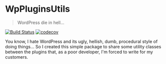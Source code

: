 # WpPluginsUtils
> WordPress die in hell...

[![Build Status](https://travis-ci.org/gabrieledarrigo/wp-plugin-utils.svg?branch=master)](https://travis-ci.org/gabrieledarrigo/wp-plugin-utils)
[![codecov](https://codecov.io/gh/gabrieledarrigo/wp-plugin-utils/branch/master/graph/badge.svg)](https://codecov.io/gh/gabrieledarrigo/wp-plugin-utils)

You know, I hate WordPress and its ugly, hellish, dumb, procedural style of doing things...
So I created this simple package to share some utility classes between the plugins that, as a poor developer, I'm forced to write for my customers.

